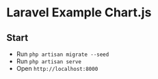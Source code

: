 # Laravel Example Chart.js

## Start
- Run `php artisan migrate --seed`
- Run `php artisan serve`
- Open `http://localhost:8000`
